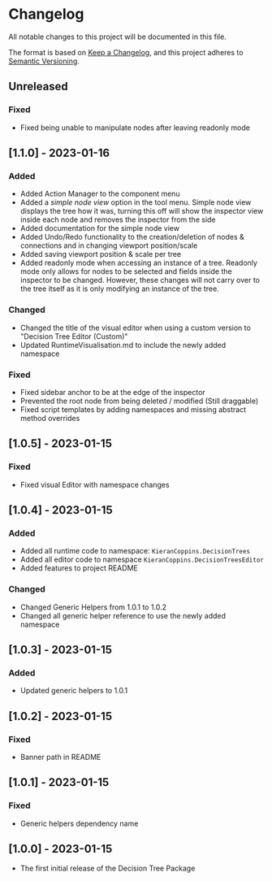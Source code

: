 # Changelog

All notable changes to this project will be documented in this file.

The format is based on [Keep a Changelog](https://keepachangelog.com/en/1.0.0/),
and this project adheres to [Semantic Versioning](https://semver.org/spec/v2.0.0.html).

## Unreleased

### Fixed

- Fixed being unable to manipulate nodes after leaving readonly mode

## [1.1.0] - 2023-01-16

### Added

- Added Action Manager to the component menu
- Added a *simple node view* option in the tool menu. Simple node view displays the tree how it was, turning this off will show the inspector view inside each node and removes the inspector from the side
- Added documentation for the simple node view
- Added Undo/Redo functionality to the creation/deletion of nodes & connections and in changing viewport position/scale
- Added saving viewport position & scale per tree
- Added readonly mode when accessing an instance of a tree. Readonly mode only allows for nodes to be selected and fields inside the inspector to be changed. However, these changes will not carry over to the tree itself as it is only modifying an instance of the tree.

### Changed

- Changed the title of the visual editor when using a custom version to "Decision Tree Editor (Custom)"
- Updated RuntimeVisualisation.md to include the newly added namespace

### Fixed

- Fixed sidebar anchor to be at the edge of the inspector
- Prevented the root node from being deleted / modified (Still draggable)
- Fixed script templates by adding namespaces and missing abstract method overrides

## [1.0.5] - 2023-01-15

### Fixed

- Fixed visual Editor with namespace changes

## [1.0.4] - 2023-01-15

### Added

- Added all runtime code to namespace: `KieranCoppins.DecisionTrees`
- Added all editor code to namespace `KieranCoppins.DecisionTreesEditor`
- Added features to project README

### Changed

- Changed Generic Helpers from 1.0.1 to 1.0.2
- Changed all generic helper reference to use the newly added namespace

## [1.0.3] - 2023-01-15

### Added

- Updated generic helpers to 1.0.1

## [1.0.2] - 2023-01-15

### Fixed

- Banner path in README

## [1.0.1] - 2023-01-15

### Fixed

- Generic helpers dependency name

## [1.0.0] - 2023-01-15
- The first initial release of the Decision Tree Package
